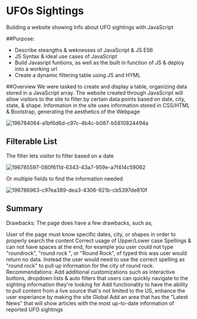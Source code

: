 # UFOs Sightings

Building a website showing Info about UFO sightings with JavaScript

##Purpose:

* Describe steangths & weknesses of JavaScript & JS ES6
* JS Syntax & ideal use cases of JavaScript
* Build Javasript funtions, as well as the built in function of JS & deploy into a working url
* Create a dynamic filtering table using JS and HYML

##Overview
We were tasked to create and display a table, organizing data stored in a JavaScript array. The website created through JavaScript will allow visitors to the site to filter by certain data points based on date, city, state, & shape. Information in the site uses information stored in CSS/HTML & Bootstrap, generating the aesthetics of the Webpage

![196784084-a1bf6d6d-c97c-4b4c-b087-b5810824494a](https://user-images.githubusercontent.com/109055148/211175212-efd9b2bb-8457-47f9-ba1b-82f83b82b8ea.png)


## Filterable List

The filter lets visitor to filter based on a date


![196785597-080f611d-6343-43a7-959e-a7f414c59062](https://user-images.githubusercontent.com/109055148/211175219-8dbb2001-45b4-4eb9-b807-d2b3b3a21c4e.png)

Or multiple fields to find the information needed


![196786963-c97ea389-dea3-4306-921b-cb5397de810f](https://user-images.githubusercontent.com/109055148/211175247-13a9f4f1-7fda-4119-9e3d-8e1cdb60a660.png)


## Summary

Drawbacks:
The page does have a few drawbacks, such as;

User of the page must know specific dates, city, or shapes in order to properly search the content
Correct usage of Upper/Lower case
Spellings & can not have spaces at the end, for example you user could not type "roundrock", "round rock ", or "Round Rock", of typed this was user would return no data. Instead the user would need to use the correct spelling as "round rock" to pull up information for the city of round rock.
Recommendations:
Add additional customizations such as interactive buttons, dropdown lists & auto filters that users can quickly navigate to the sighting information they're looking for
Add functionality to have the ability to pull content from a live source that's not limited to the US, enhance the user experiance by making the site Global
Add an area that has the "Latest News" that will show articles with the most up-to-date information of reported UFO sightings
